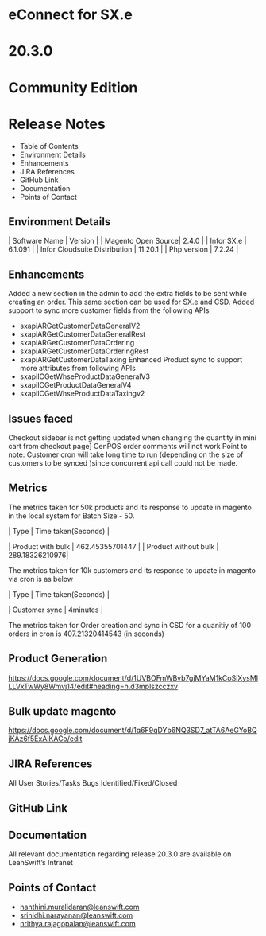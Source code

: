 

# **eConnect for SX.e** 
# **20.3.0** 
# **Community Edition**


# **Release Notes**

- Table of Contents
- Environment Details	
- Enhancements	
- JIRA References
- GitHub Link
- Documentation
- Points of Contact


## Environment Details

| Software Name | Version | 
| Magento Open Source| 2.4.0 |
| Infor SX.e  | 6.1.091 |
| Infor Cloudsuite Distribution | 11.20.1 |
| Php version | 7.2.24 |



## Enhancements

Added a new section in the admin to add the extra fields to be sent while creating an order. This same section can be used for SX.e and CSD.
Added support to sync more customer fields from the following APIs
- sxapiARGetCustomerDataGeneralV2
- sxapiARGetCustomerDataGeneralRest
- sxapiARGetCustomerDataOrdering
- sxapiARGetCustomerDataOrderingRest
- sxapiARGetCustomerDataTaxing
Enhanced Product sync to support more attributes from following APIs 
- sxapiICGetWhseProductDataGeneralV3
- sxapiICGetProductDataGeneralV4
- sxapiICGetWhseProductDataTaxingv2


## Issues faced

Checkout sidebar is not getting updated when changing the quantity in mini cart from checkout page]
CenPOS order comments will not work
Point to note: Customer cron will take long time to run (depending on the size of customers to be synced )since concurrent api call could not be made.

## Metrics

The metrics taken for 50k products and its response to update in magento in the local system for  Batch Size - 50.

| Type | Time taken(Seconds) |

| Product with bulk | 462.45355701447 |
| Product without bulk | 289.18326210976|

The metrics taken for 10k customers and its response to update in magento via cron is as below 

| Type | Time taken(Seconds) |

| Customer sync | 4minutes |

The metrics taken for Order creation and sync in CSD for a quanitiy of 100 orders in cron is 407.21320414543 (in seconds)

## Product Generation

https://docs.google.com/document/d/1UVBOFmWBvb7gjMYaM1kCoSiXysMILLVxTwWy8Wmvj14/edit#heading=h.d3mplszcczxv


## Bulk update magento

https://docs.google.com/document/d/1q6F9qDYb6NQ3SD7_atTA6AeGYoBQjKAz6f5ExAiKACo/edit


## JIRA References

All
User Stories/Tasks
Bugs Identified/Fixed/Closed 

## GitHub Link


## Documentation

All relevant documentation regarding release 20.3.0 are available on LeanSwift’s Intranet 


## Points of Contact

- nanthini.muralidaran@leanswift.com
- srinidhi.narayanan@leanswift.com
- nrithya.rajagopalan@leanswift.com






